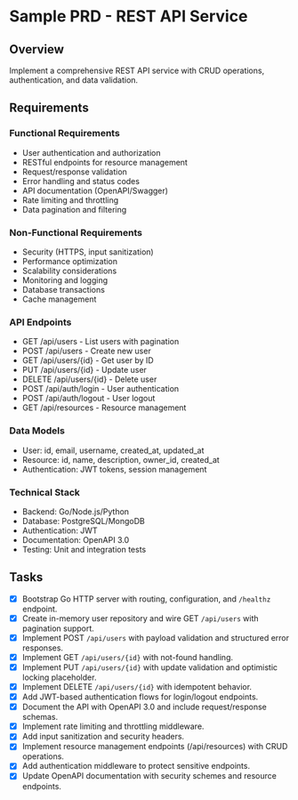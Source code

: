 # Sample PRD - REST API Service

## Overview
Implement a comprehensive REST API service with CRUD operations, authentication, and data validation.

## Requirements

### Functional Requirements
- User authentication and authorization
- RESTful endpoints for resource management
- Request/response validation
- Error handling and status codes
- API documentation (OpenAPI/Swagger)
- Rate limiting and throttling
- Data pagination and filtering

### Non-Functional Requirements
- Security (HTTPS, input sanitization)
- Performance optimization
- Scalability considerations
- Monitoring and logging
- Database transactions
- Cache management

### API Endpoints
- GET /api/users - List users with pagination
- POST /api/users - Create new user
- GET /api/users/{id} - Get user by ID
- PUT /api/users/{id} - Update user
- DELETE /api/users/{id} - Delete user
- POST /api/auth/login - User authentication
- POST /api/auth/logout - User logout
- GET /api/resources - Resource management

### Data Models
- User: id, email, username, created_at, updated_at
- Resource: id, name, description, owner_id, created_at
- Authentication: JWT tokens, session management

### Technical Stack
- Backend: Go/Node.js/Python
- Database: PostgreSQL/MongoDB
- Authentication: JWT
- Documentation: OpenAPI 3.0
- Testing: Unit and integration tests

## Tasks

- [x] Bootstrap Go HTTP server with routing, configuration, and `/healthz` endpoint.
- [x] Create in-memory user repository and wire GET `/api/users` with pagination support.
- [x] Implement POST `/api/users` with payload validation and structured error responses.
- [x] Implement GET `/api/users/{id}` with not-found handling.
- [x] Implement PUT `/api/users/{id}` with update validation and optimistic locking placeholder.
- [x] Implement DELETE `/api/users/{id}` with idempotent behavior.
- [x] Add JWT-based authentication flows for login/logout endpoints.
- [x] Document the API with OpenAPI 3.0 and include request/response schemas.
- [x] Implement rate limiting and throttling middleware.
- [x] Add input sanitization and security headers.
- [x] Implement resource management endpoints (/api/resources) with CRUD operations.
- [x] Add authentication middleware to protect sensitive endpoints.
- [x] Update OpenAPI documentation with security schemes and resource endpoints.
